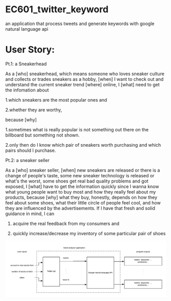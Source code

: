# EC601_twitter_keyword
an application that process tweets and generate keywords with google natural language api


# User Story:
Pt.1: a Sneakerhead

As a [who] sneakerhead, which means someone who loves sneaker culture and collects or trades sneakers as a hobby,
[when] I want to check out and understand the current sneaker trend [where] online, I [what] need to get the infomation
about 

1.which sneakers are the most popular ones and 

2.whether they are worthy, 

because [why] 

1.sometimes what is really popular is not something out there on the billboard but something not shown. 

2.only then do I know which pair of sneakers worth purchasing and which pairs should I purchase.


Pt.2: a sneaker seller

As a [who] sneaker seller, [when] new sneakers are released or there is a change of people's taste, some
new sneaker technology is released or what's the worst, some shoes get real bad quality problems and got exposed, I [what]
have to get the information quickly since I wanna know what young people want to buy most and how they really feel about my
products, because [why] what they buy, honestly, depends on how they feel about some shoes, what their little circle of people
feel cool, and how they are influenced by the advertisements. If I have that fresh and solid guidance in mind, 
I can
1. acquire the real feedback from my consumers and 

2. quickly increase/decrease my inventory of some particular pair of shoes




![Architecture](arch.png)





